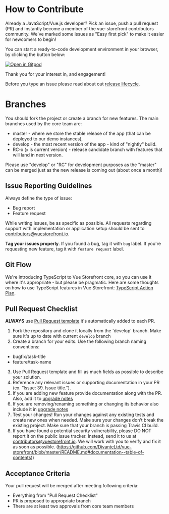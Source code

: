 # How to Contribute

Already a JavaScript/Vue.js developer? Pick an issue, push a pull request (PR) and instantly become a member of the vue-storefront contributors community.
We've marked some issues as "Easy first pick" to make it easier for newcomers to begin!

You can start a ready-to-code development environment in your browser, by clicking the button below:

[![Open in Gitpod](https://gitpod.io/button/open-in-gitpod.svg)](https://gitpod.io/from-referrer/)

Thank you for your interest in, and engagement!

Before you type an issue please read about out [release lifecycle](https://docs.vuestorefront.io/guide/basics/release-cycle.html).

# Branches

You should fork the project or create a branch for new features.
The main branches used by the core team are:

- master - where we store the stable release of the app (that can be deployed to our demo instances),
- develop - the most recent version of the app - kind of "nightly" build.
- RC-x (`x` is current version) - release candidate branch with features that will land in next version.

Please use "develop" or "RC" for development purposes as the "master" can be merged just as the new release is coming out (about once a month)!

## Issue Reporting Guidelines

Always define the type of issue:

- Bug report
- Feature request

While writing issues, be as specific as possible. All requests regarding support with implementation or application setup should be sent to contributors@vuestorefront.io.

**Tag your issues properly**. If you found a bug, tag it with `bug` label. If you're requesting new feature, tag it with `feature request` label.

## Git Flow

We're introducing TypeScript to Vue Storefront core, so you can use it where it's appropriate - but please be pragmatic.
Here are some thoughts on how to use TypeScript features in Vue Storefront: [TypeScript Action Plan](https://github.com/DivanteLtd/vue-storefront/blob/master/doc/TypeScript%20Action%20Plan.md).

## Pull Request Checklist

**ALWAYS** use [Pull Request template](https://github.com/DivanteLtd/vue-storefront/blob/master/PULL_REQUEST_TEMPLATE.md) it's automatically added to each PR.

1. Fork the repository and clone it locally from the 'develop' branch. Make sure it's up to date with current `develop` branch
2. Create a branch for your edits. Use the following branch naming conventions:

- bugfix/task-title
- feature/task-name

3. Use Pull Request template and fill as much fields as possible to describe your solution.
4. Reference any relevant issues or supporting documentation in your PR (ex. “Issue: 39. Issue title.”).
5. If you are adding new feature provide documentation along with the PR. Also, add it to [upgrade notes](https://github.com/DivanteLtd/vue-storefront/blob/master/doc/Upgrade%20notes.md)
6. If you are removing/renaming something or changing its behavior also include it in [upgrade notes](https://github.com/DivanteLtd/vue-storefront/blob/master/doc/Upgrade%20notes.md)
7. Test your changes! Run your changes against any existing tests and create new ones when needed. Make sure your changes don’t break the existing project. Make sure that your branch is passing Travis CI build.
8. If you have found a potential security vulnerability, please DO NOT report it on the public issue tracker. Instead, send it to us at contributors@vuestorefront.io. We will work with you to verify and fix it as soon as possible.
   (https://github.com/DivanteLtd/vue-storefront/blob/master/README.md#documentation--table-of-contents))

## Acceptance Criteria

Your pull request will be merged after meeting following criteria:

- Everything from "Pull Request Checklist"
- PR is proposed to appropriate branch
- There are at least two approvals from core team members
